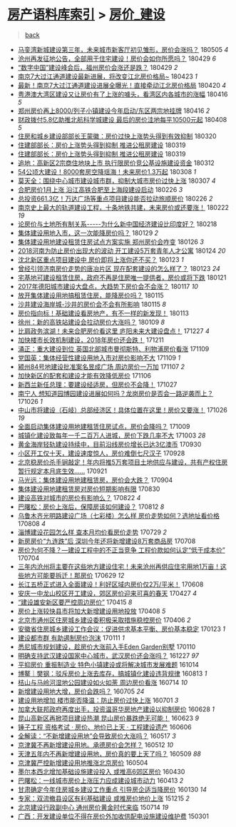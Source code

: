 [房产语料库索引](../../README.md)  > [房价_建设](房价_建设.md)
====
> [back](../README.md)

- [马銮湾新城建设第三年，未来城市新客厅初见雏形，房价会涨吗？](http://jkwz.applinzi.com/ittc/7099634304193922054.html#%E9%A9%AC%E9%8A%AE%E6%B9%BE%E6%96%B0%E5%9F%8E%E5%BB%BA%E8%AE%BE%E7%AC%AC%E4%B8%89%E5%B9%B4%EF%BC%8C%E6%9C%AA%E6%9D%A5%E5%9F%8E%E5%B8%82%E6%96%B0%E5%AE%A2%E5%8E%85%E5%88%9D%E8%A7%81%E9%9B%8F%E5%BD%A2%EF%BC%8C%E6%88%BF%E4%BB%B7%E4%BC%9A%E6%B6%A8%E5%90%97%EF%BC%9F) 180505 *4* 
- [沧州再发征地公告，全部用于住宅建设！房价会如你所愿吗？](http://jkwz.applinzi.com/ittc/7097462530790392838.html#%E6%B2%A7%E5%B7%9E%E5%86%8D%E5%8F%91%E5%BE%81%E5%9C%B0%E5%85%AC%E5%91%8A%EF%BC%8C%E5%85%A8%E9%83%A8%E7%94%A8%E4%BA%8E%E4%BD%8F%E5%AE%85%E5%BB%BA%E8%AE%BE%EF%BC%81%E6%88%BF%E4%BB%B7%E4%BC%9A%E5%A6%82%E4%BD%A0%E6%89%80%E6%84%BF%E5%90%97%EF%BC%9F) 180429 *6* 
- [“数字中国”建设峰会后，福州房价会涨还是跌？](http://jkwz.applinzi.com/ittc/7097047797943763974.html#%E2%80%9C%E6%95%B0%E5%AD%97%E4%B8%AD%E5%9B%BD%E2%80%9D%E5%BB%BA%E8%AE%BE%E5%B3%B0%E4%BC%9A%E5%90%8E%EF%BC%8C%E7%A6%8F%E5%B7%9E%E6%88%BF%E4%BB%B7%E4%BC%9A%E6%B6%A8%E8%BF%98%E6%98%AF%E8%B7%8C%EF%BC%9F) 180429 *2* 
- [南京7大过江通道建设最新进展，将改变江北房价格局~](http://jkwz.applinzi.com/ittc/7095220564644070411.html#%E5%8D%97%E4%BA%AC7%E5%A4%A7%E8%BF%87%E6%B1%9F%E9%80%9A%E9%81%93%E5%BB%BA%E8%AE%BE%E6%9C%80%E6%96%B0%E8%BF%9B%E5%B1%95%EF%BC%8C%E5%B0%86%E6%94%B9%E5%8F%98%E6%B1%9F%E5%8C%97%E6%88%BF%E4%BB%B7%E6%A0%BC%E5%B1%80%7E) 180423 *1* 
- [最新！南京7大过江通道建设进展全曝光！直接牵动江北房价格局](http://jkwz.applinzi.com/ittc/7093976819323896848.html#%E6%9C%80%E6%96%B0%EF%BC%81%E5%8D%97%E4%BA%AC7%E5%A4%A7%E8%BF%87%E6%B1%9F%E9%80%9A%E9%81%93%E5%BB%BA%E8%AE%BE%E8%BF%9B%E5%B1%95%E5%85%A8%E6%9B%9D%E5%85%89%EF%BC%81%E7%9B%B4%E6%8E%A5%E7%89%B5%E5%8A%A8%E6%B1%9F%E5%8C%97%E6%88%BF%E4%BB%B7%E6%A0%BC%E5%B1%80) 180420 *4* 
- [粤港澳大湾区建设又让房价有了上涨的噱头，看湾区内各城市的涨幅](http://jkwz.applinzi.com/ittc/7092581627970716689.html#%E7%B2%A4%E6%B8%AF%E6%BE%B3%E5%A4%A7%E6%B9%BE%E5%8C%BA%E5%BB%BA%E8%AE%BE%E5%8F%88%E8%AE%A9%E6%88%BF%E4%BB%B7%E6%9C%89%E4%BA%86%E4%B8%8A%E6%B6%A8%E7%9A%84%E5%99%B1%E5%A4%B4%EF%BC%8C%E7%9C%8B%E6%B9%BE%E5%8C%BA%E5%86%85%E5%90%84%E5%9F%8E%E5%B8%82%E7%9A%84%E6%B6%A8%E5%B9%85) 180416 *5* 
- [郑州房价再上8000/列子小镇建设今年启动/东区两宗地挂牌](http://jkwz.applinzi.com/ittc/7092500915724747786.html#%E9%83%91%E5%B7%9E%E6%88%BF%E4%BB%B7%E5%86%8D%E4%B8%8A8000%2F%E5%88%97%E5%AD%90%E5%B0%8F%E9%95%87%E5%BB%BA%E8%AE%BE%E4%BB%8A%E5%B9%B4%E5%90%AF%E5%8A%A8%2F%E4%B8%9C%E5%8C%BA%E4%B8%A4%E5%AE%97%E5%9C%B0%E6%8C%82%E7%89%8C) 180416 *2* 
- [财政拨付5.8亿助推北航科学城建设 最后的房价洼地每平10500元起](http://jkwz.applinzi.com/ittc/7089586969053234193.html#%E8%B4%A2%E6%94%BF%E6%8B%A8%E4%BB%985.8%E4%BA%BF%E5%8A%A9%E6%8E%A8%E5%8C%97%E8%88%AA%E7%A7%91%E5%AD%A6%E5%9F%8E%E5%BB%BA%E8%AE%BE+%E6%9C%80%E5%90%8E%E7%9A%84%E6%88%BF%E4%BB%B7%E6%B4%BC%E5%9C%B0%E6%AF%8F%E5%B9%B310500%E5%85%83%E8%B5%B7) 180408 *5* 
- [住房和城乡建设部部长王蒙徽：房价过快上涨势头得到有效抑制](http://jkwz.applinzi.com/ittc/7082479361410466833.html#%E4%BD%8F%E6%88%BF%E5%92%8C%E5%9F%8E%E4%B9%A1%E5%BB%BA%E8%AE%BE%E9%83%A8%E9%83%A8%E9%95%BF%E7%8E%8B%E8%92%99%E5%BE%BD%EF%BC%9A%E6%88%BF%E4%BB%B7%E8%BF%87%E5%BF%AB%E4%B8%8A%E6%B6%A8%E5%8A%BF%E5%A4%B4%E5%BE%97%E5%88%B0%E6%9C%89%E6%95%88%E6%8A%91%E5%88%B6) 180320  
- [住建部部长：房价上涨势头得到抑制 推进公租房建设](http://jkwz.applinzi.com/ittc/7082159514407404555.html#%E4%BD%8F%E5%BB%BA%E9%83%A8%E9%83%A8%E9%95%BF%EF%BC%9A%E6%88%BF%E4%BB%B7%E4%B8%8A%E6%B6%A8%E5%8A%BF%E5%A4%B4%E5%BE%97%E5%88%B0%E6%8A%91%E5%88%B6+%E6%8E%A8%E8%BF%9B%E5%85%AC%E7%A7%9F%E6%88%BF%E5%BB%BA%E8%AE%BE) 180319  
- [住建部部长：房价上涨势头得到抑制 推进公租房建设](http://jkwz.applinzi.com/ittc/7082155933054796816.html#%E4%BD%8F%E5%BB%BA%E9%83%A8%E9%83%A8%E9%95%BF%EF%BC%9A%E6%88%BF%E4%BB%B7%E4%B8%8A%E6%B6%A8%E5%8A%BF%E5%A4%B4%E5%BE%97%E5%88%B0%E6%8A%91%E5%88%B6+%E6%8E%A8%E8%BF%9B%E5%85%AC%E7%A7%9F%E6%88%BF%E5%BB%BA%E8%AE%BE) 180319  
- [追地：高新区2宗商住地块上市 执行限房价竞公基设施建设资金](http://jkwz.applinzi.com/ittc/7079640179638010890.html#%E8%BF%BD%E5%9C%B0%EF%BC%9A%E9%AB%98%E6%96%B0%E5%8C%BA2%E5%AE%97%E5%95%86%E4%BD%8F%E5%9C%B0%E5%9D%97%E4%B8%8A%E5%B8%82+%E6%89%A7%E8%A1%8C%E9%99%90%E6%88%BF%E4%BB%B7%E7%AB%9E%E5%85%AC%E5%9F%BA%E8%AE%BE%E6%96%BD%E5%BB%BA%E8%AE%BE%E8%B5%84%E9%87%91) 180312  
- [54公顷大建设！8000套房空降瑶海！未来房价1.3万起](http://jkwz.applinzi.com/ittc/7078022365869245456.html#54%E5%85%AC%E9%A1%B7%E5%A4%A7%E5%BB%BA%E8%AE%BE%EF%BC%818000%E5%A5%97%E6%88%BF%E7%A9%BA%E9%99%8D%E7%91%B6%E6%B5%B7%EF%BC%81%E6%9C%AA%E6%9D%A5%E6%88%BF%E4%BB%B71.3%E4%B8%87%E8%B5%B7) 180308 *1* 
- [莫天全：围绕中心城市建设城市群，抑制大城市房价过快上涨](http://jkwz.applinzi.com/ittc/7077756824227152913.html#%E8%8E%AB%E5%A4%A9%E5%85%A8%EF%BC%9A%E5%9B%B4%E7%BB%95%E4%B8%AD%E5%BF%83%E5%9F%8E%E5%B8%82%E5%BB%BA%E8%AE%BE%E5%9F%8E%E5%B8%82%E7%BE%A4%EF%BC%8C%E6%8A%91%E5%88%B6%E5%A4%A7%E5%9F%8E%E5%B8%82%E6%88%BF%E4%BB%B7%E8%BF%87%E5%BF%AB%E4%B8%8A%E6%B6%A8) 180307 *4* 
- [合肥房价1月上涨 沿江高铁合肥至上海段建设启动](http://jkwz.applinzi.com/ittc/7074329252071998474.html#%E5%90%88%E8%82%A5%E6%88%BF%E4%BB%B71%E6%9C%88%E4%B8%8A%E6%B6%A8+%E6%B2%BF%E6%B1%9F%E9%AB%98%E9%93%81%E5%90%88%E8%82%A5%E8%87%B3%E4%B8%8A%E6%B5%B7%E6%AE%B5%E5%BB%BA%E8%AE%BE%E5%90%AF%E5%8A%A8) 180226 *3* 
- [总投资661.3亿！万达广场等重点项目建设能否拉动旅顺房价](http://jkwz.applinzi.com/ittc/7074326525635986448.html#%E6%80%BB%E6%8A%95%E8%B5%84661.3%E4%BA%BF%EF%BC%81%E4%B8%87%E8%BE%BE%E5%B9%BF%E5%9C%BA%E7%AD%89%E9%87%8D%E7%82%B9%E9%A1%B9%E7%9B%AE%E5%BB%BA%E8%AE%BE%E8%83%BD%E5%90%A6%E6%8B%89%E5%8A%A8%E6%97%85%E9%A1%BA%E6%88%BF%E4%BB%B7) 180226 *2* 
- [南京史上最大的轨道建设工程，十条地铁共建，未来房价或还要涨！](http://jkwz.applinzi.com/ittc/7068104428937020422.html#%E5%8D%97%E4%BA%AC%E5%8F%B2%E4%B8%8A%E6%9C%80%E5%A4%A7%E7%9A%84%E8%BD%A8%E9%81%93%E5%BB%BA%E8%AE%BE%E5%B7%A5%E7%A8%8B%EF%BC%8C%E5%8D%81%E6%9D%A1%E5%9C%B0%E9%93%81%E5%85%B1%E5%BB%BA%EF%BC%8C%E6%9C%AA%E6%9D%A5%E6%88%BF%E4%BB%B7%E6%88%96%E8%BF%98%E8%A6%81%E6%B6%A8%EF%BC%81) 180222 *19* 
- [论房价与土地所有制关系-----为什么新中国经济建设比印度好？](http://jkwz.applinzi.com/ittc/7071352901408916497.html#%E8%AE%BA%E6%88%BF%E4%BB%B7%E4%B8%8E%E5%9C%9F%E5%9C%B0%E6%89%80%E6%9C%89%E5%88%B6%E5%85%B3%E7%B3%BB-----%E4%B8%BA%E4%BB%80%E4%B9%88%E6%96%B0%E4%B8%AD%E5%9B%BD%E7%BB%8F%E6%B5%8E%E5%BB%BA%E8%AE%BE%E6%AF%94%E5%8D%B0%E5%BA%A6%E5%A5%BD%EF%BC%9F) 180218  
- [集体建设用地入市，这一次能降房价吗？](http://jkwz.applinzi.com/ittc/7063976047400190986.html#%E9%9B%86%E4%BD%93%E5%BB%BA%E8%AE%BE%E7%94%A8%E5%9C%B0%E5%85%A5%E5%B8%82%EF%BC%8C%E8%BF%99%E4%B8%80%E6%AC%A1%E8%83%BD%E9%99%8D%E6%88%BF%E4%BB%B7%E5%90%97%EF%BC%9F) 180129 *2* 
- [集体建设用地建设租赁住房试点方案实施 郑州房价会咋变](http://jkwz.applinzi.com/ittc/7062843162697925638.html#%E9%9B%86%E4%BD%93%E5%BB%BA%E8%AE%BE%E7%94%A8%E5%9C%B0%E5%BB%BA%E8%AE%BE%E7%A7%9F%E8%B5%81%E4%BD%8F%E6%88%BF%E8%AF%95%E7%82%B9%E6%96%B9%E6%A1%88%E5%AE%9E%E6%96%BD+%E9%83%91%E5%B7%9E%E6%88%BF%E4%BB%B7%E4%BC%9A%E5%92%8B%E5%8F%98) 180126 *3* 
- [2018河南为防止房价出现大的波动 开工建设5万套青年人才公寓](http://jkwz.applinzi.com/ittc/7062106603820418059.html#2018%E6%B2%B3%E5%8D%97%E4%B8%BA%E9%98%B2%E6%AD%A2%E6%88%BF%E4%BB%B7%E5%87%BA%E7%8E%B0%E5%A4%A7%E7%9A%84%E6%B3%A2%E5%8A%A8+%E5%BC%80%E5%B7%A5%E5%BB%BA%E8%AE%BE5%E4%B8%87%E5%A5%97%E9%9D%92%E5%B9%B4%E4%BA%BA%E6%89%8D%E5%85%AC%E5%AF%93) 180124 *20* 
- [沈北新区重点项目建设中 房价即将上涨你还不买？](http://jkwz.applinzi.com/ittc/7061792158502093830.html#%E6%B2%88%E5%8C%97%E6%96%B0%E5%8C%BA%E9%87%8D%E7%82%B9%E9%A1%B9%E7%9B%AE%E5%BB%BA%E8%AE%BE%E4%B8%AD+%E6%88%BF%E4%BB%B7%E5%8D%B3%E5%B0%86%E4%B8%8A%E6%B6%A8%E4%BD%A0%E8%BF%98%E4%B8%8D%E4%B9%B0%EF%BC%9F) 180123 *1* 
- [曾经引领济南房价走势的唐冶片区 现在配套建设的怎么样了？](http://jkwz.applinzi.com/ittc/7061710630837289994.html#%E6%9B%BE%E7%BB%8F%E5%BC%95%E9%A2%86%E6%B5%8E%E5%8D%97%E6%88%BF%E4%BB%B7%E8%B5%B0%E5%8A%BF%E7%9A%84%E5%94%90%E5%86%B6%E7%89%87%E5%8C%BA+%E7%8E%B0%E5%9C%A8%E9%85%8D%E5%A5%97%E5%BB%BA%E8%AE%BE%E7%9A%84%E6%80%8E%E4%B9%88%E6%A0%B7%E4%BA%86%EF%BC%9F) 180123 *24* 
- [宅基地可建设租赁住房，政府不再是住房唯一提供者，房价或将下跌](http://jkwz.applinzi.com/ittc/7061064403191858182.html#%E5%AE%85%E5%9F%BA%E5%9C%B0%E5%8F%AF%E5%BB%BA%E8%AE%BE%E7%A7%9F%E8%B5%81%E4%BD%8F%E6%88%BF%EF%BC%8C%E6%94%BF%E5%BA%9C%E4%B8%8D%E5%86%8D%E6%98%AF%E4%BD%8F%E6%88%BF%E5%94%AF%E4%B8%80%E6%8F%90%E4%BE%9B%E8%80%85%EF%BC%8C%E6%88%BF%E4%BB%B7%E6%88%96%E5%B0%86%E4%B8%8B%E8%B7%8C) 180121  
- [2017年德阳城市建设大盘点，大趋势下房价会不会涨？](http://jkwz.applinzi.com/ittc/7059507504952640518.html#2017%E5%B9%B4%E5%BE%B7%E9%98%B3%E5%9F%8E%E5%B8%82%E5%BB%BA%E8%AE%BE%E5%A4%A7%E7%9B%98%E7%82%B9%EF%BC%8C%E5%A4%A7%E8%B6%8B%E5%8A%BF%E4%B8%8B%E6%88%BF%E4%BB%B7%E4%BC%9A%E4%B8%8D%E4%BC%9A%E6%B6%A8%EF%BC%9F) 180117 *10* 
- [放开集体建设用地搞租赁住房，能降房价吗？](http://jkwz.applinzi.com/ittc/7058944093856465937.html#%E6%94%BE%E5%BC%80%E9%9B%86%E4%BD%93%E5%BB%BA%E8%AE%BE%E7%94%A8%E5%9C%B0%E6%90%9E%E7%A7%9F%E8%B5%81%E4%BD%8F%E6%88%BF%EF%BC%8C%E8%83%BD%E9%99%8D%E6%88%BF%E4%BB%B7%E5%90%97%EF%BC%9F) 180115  
- [沙井建设海岸城-沙井的房价会不会有所影响](http://jkwz.applinzi.com/ittc/7058768681922724871.html#%E6%B2%99%E4%BA%95%E5%BB%BA%E8%AE%BE%E6%B5%B7%E5%B2%B8%E5%9F%8E-%E6%B2%99%E4%BA%95%E7%9A%84%E6%88%BF%E4%BB%B7%E4%BC%9A%E4%B8%8D%E4%BC%9A%E6%9C%89%E6%89%80%E5%BD%B1%E5%93%8D) 180115 *8* 
- [房价指向标！基础建设看房地产，有不一样的新发现！](http://jkwz.applinzi.com/ittc/7058171609204917259.html#%E6%88%BF%E4%BB%B7%E6%8C%87%E5%90%91%E6%A0%87%EF%BC%81%E5%9F%BA%E7%A1%80%E5%BB%BA%E8%AE%BE%E7%9C%8B%E6%88%BF%E5%9C%B0%E4%BA%A7%EF%BC%8C%E6%9C%89%E4%B8%8D%E4%B8%80%E6%A0%B7%E7%9A%84%E6%96%B0%E5%8F%91%E7%8E%B0%EF%BC%81) 180113  
- [徐州：新的高铁站建设会拉动房价大涨吗？](http://jkwz.applinzi.com/ittc/7056556457191801866.html#%E5%BE%90%E5%B7%9E%EF%BC%9A%E6%96%B0%E7%9A%84%E9%AB%98%E9%93%81%E7%AB%99%E5%BB%BA%E8%AE%BE%E4%BC%9A%E6%8B%89%E5%8A%A8%E6%88%BF%E4%BB%B7%E5%A4%A7%E6%B6%A8%E5%90%97%EF%BC%9F) 180109 *8* 
- [比肩政务滨湖！未来合肥房价看这里 庐阳未来大建设盘点！](http://jkwz.applinzi.com/ittc/7051539172643308561.html#%E6%AF%94%E8%82%A9%E6%94%BF%E5%8A%A1%E6%BB%A8%E6%B9%96%EF%BC%81%E6%9C%AA%E6%9D%A5%E5%90%88%E8%82%A5%E6%88%BF%E4%BB%B7%E7%9C%8B%E8%BF%99%E9%87%8C+%E5%BA%90%E9%98%B3%E6%9C%AA%E6%9D%A5%E5%A4%A7%E5%BB%BA%E8%AE%BE%E7%9B%98%E7%82%B9%EF%BC%81) 171227 *4* 
- [加快楼市长效机制建设，2018年房价还会跌！](http://jkwz.applinzi.com/ittc/7045850286046839824.html#%E5%8A%A0%E5%BF%AB%E6%A5%BC%E5%B8%82%E9%95%BF%E6%95%88%E6%9C%BA%E5%88%B6%E5%BB%BA%E8%AE%BE%EF%BC%8C2018%E5%B9%B4%E6%88%BF%E4%BB%B7%E8%BF%98%E4%BC%9A%E8%B7%8C%EF%BC%81) 171211  
- [涌正：重大建设到位 英国北部城市曼彻斯特、利物浦房价看涨](http://jkwz.applinzi.com/ittc/7034018725781570577.html#%E6%B6%8C%E6%AD%A3%EF%BC%9A%E9%87%8D%E5%A4%A7%E5%BB%BA%E8%AE%BE%E5%88%B0%E4%BD%8D+%E8%8B%B1%E5%9B%BD%E5%8C%97%E9%83%A8%E5%9F%8E%E5%B8%82%E6%9B%BC%E5%BD%BB%E6%96%AF%E7%89%B9%E3%80%81%E5%88%A9%E7%89%A9%E6%B5%A6%E6%88%BF%E4%BB%B7%E7%9C%8B%E6%B6%A8) 171109  
- [党国英：集体经营性建设用地入市对房价影响不大](http://jkwz.applinzi.com/ittc/7033871504830366737.html#%E5%85%9A%E5%9B%BD%E8%8B%B1%EF%BC%9A%E9%9B%86%E4%BD%93%E7%BB%8F%E8%90%A5%E6%80%A7%E5%BB%BA%E8%AE%BE%E7%94%A8%E5%9C%B0%E5%85%A5%E5%B8%82%E5%AF%B9%E6%88%BF%E4%BB%B7%E5%BD%B1%E5%93%8D%E4%B8%8D%E5%A4%A7) 171109 *1* 
- [颍州84号地建设批准案名昱成广场 周边房价一万加](http://jkwz.applinzi.com/ittc/7033124498927256593.html#%E9%A2%8D%E5%B7%9E84%E5%8F%B7%E5%9C%B0%E5%BB%BA%E8%AE%BE%E6%89%B9%E5%87%86%E6%A1%88%E5%90%8D%E6%98%B1%E6%88%90%E5%B9%BF%E5%9C%BA+%E5%91%A8%E8%BE%B9%E6%88%BF%E4%BB%B7%E4%B8%80%E4%B8%87%E5%8A%A0) 171107 *2* 
- [加快新区的配套和建设才能有效降低房价](http://jkwz.applinzi.com/ittc/7032858708781040657.html#%E5%8A%A0%E5%BF%AB%E6%96%B0%E5%8C%BA%E7%9A%84%E9%85%8D%E5%A5%97%E5%92%8C%E5%BB%BA%E8%AE%BE%E6%89%8D%E8%83%BD%E6%9C%89%E6%95%88%E9%99%8D%E4%BD%8E%E6%88%BF%E4%BB%B7) 171106  
- [新西兰新任总理：要建设经适房，但房价不会降！](http://jkwz.applinzi.com/ittc/7029075745299760144.html#%E6%96%B0%E8%A5%BF%E5%85%B0%E6%96%B0%E4%BB%BB%E6%80%BB%E7%90%86%EF%BC%9A%E8%A6%81%E5%BB%BA%E8%AE%BE%E7%BB%8F%E9%80%82%E6%88%BF%EF%BC%8C%E4%BD%86%E6%88%BF%E4%BB%B7%E4%B8%8D%E4%BC%9A%E9%99%8D%EF%BC%81) 171027  
- [南宁人 想知道园博园建设进展如何吗？龙岗房价是否会一路逆袭而上？](http://jkwz.applinzi.com/ittc/7028872941868155921.html#%E5%8D%97%E5%AE%81%E4%BA%BA+%E6%83%B3%E7%9F%A5%E9%81%93%E5%9B%AD%E5%8D%9A%E5%9B%AD%E5%BB%BA%E8%AE%BE%E8%BF%9B%E5%B1%95%E5%A6%82%E4%BD%95%E5%90%97%EF%BC%9F%E9%BE%99%E5%B2%97%E6%88%BF%E4%BB%B7%E6%98%AF%E5%90%A6%E4%BC%9A%E4%B8%80%E8%B7%AF%E9%80%86%E8%A2%AD%E8%80%8C%E4%B8%8A%EF%BC%9F) 171026 *1* 
- [中山市将建设（石岐）总部经济区！具体位置在这里！房价又要涨！](http://jkwz.applinzi.com/ittc/7028711834109084689.html#%E4%B8%AD%E5%B1%B1%E5%B8%82%E5%B0%86%E5%BB%BA%E8%AE%BE%EF%BC%88%E7%9F%B3%E5%B2%90%EF%BC%89%E6%80%BB%E9%83%A8%E7%BB%8F%E6%B5%8E%E5%8C%BA%EF%BC%81%E5%85%B7%E4%BD%93%E4%BD%8D%E7%BD%AE%E5%9C%A8%E8%BF%99%E9%87%8C%EF%BC%81%E6%88%BF%E4%BB%B7%E5%8F%88%E8%A6%81%E6%B6%A8%EF%BC%81) 171026 *19* 
- [全面启动集体建设用地建租赁住房试点，房价会降吗？](http://jkwz.applinzi.com/ittc/7022516632067507216.html#%E5%85%A8%E9%9D%A2%E5%90%AF%E5%8A%A8%E9%9B%86%E4%BD%93%E5%BB%BA%E8%AE%BE%E7%94%A8%E5%9C%B0%E5%BB%BA%E7%A7%9F%E8%B5%81%E4%BD%8F%E6%88%BF%E8%AF%95%E7%82%B9%EF%BC%8C%E6%88%BF%E4%BB%B7%E4%BC%9A%E9%99%8D%E5%90%97%EF%BC%9F) 171009  
- [城镇化建设致每年一千二百万人进城，房价下跌几率不大](http://jkwz.applinzi.com/ittc/7020304736136463376.html#%E5%9F%8E%E9%95%87%E5%8C%96%E5%BB%BA%E8%AE%BE%E8%87%B4%E6%AF%8F%E5%B9%B4%E4%B8%80%E5%8D%83%E4%BA%8C%E7%99%BE%E4%B8%87%E4%BA%BA%E8%BF%9B%E5%9F%8E%EF%BC%8C%E6%88%BF%E4%BB%B7%E4%B8%8B%E8%B7%8C%E5%87%A0%E7%8E%87%E4%B8%8D%E5%A4%A7) 171003 *28* 
- [黄金海岸轻轨建设持续中，目前沿线房价增长已达3亿澳币](http://jkwz.applinzi.com/ittc/7019064540745171985.html#%E9%BB%84%E9%87%91%E6%B5%B7%E5%B2%B8%E8%BD%BB%E8%BD%A8%E5%BB%BA%E8%AE%BE%E6%8C%81%E7%BB%AD%E4%B8%AD%EF%BC%8C%E7%9B%AE%E5%89%8D%E6%B2%BF%E7%BA%BF%E6%88%BF%E4%BB%B7%E5%A2%9E%E9%95%BF%E5%B7%B2%E8%BE%BE3%E4%BA%BF%E6%BE%B3%E5%B8%81) 170930  
- [小区开工仅十天，建设速度惊人，房价难倒七尺汉子](http://jkwz.applinzi.com/ittc/7016174572905432080.html#%E5%B0%8F%E5%8C%BA%E5%BC%80%E5%B7%A5%E4%BB%85%E5%8D%81%E5%A4%A9%EF%BC%8C%E5%BB%BA%E8%AE%BE%E9%80%9F%E5%BA%A6%E6%83%8A%E4%BA%BA%EF%BC%8C%E6%88%BF%E4%BB%B7%E9%9A%BE%E5%80%92%E4%B8%83%E5%B0%BA%E6%B1%89%E5%AD%90) 170928  
- [北京稳房价杀手锏敲定！年内将推5万套项目土地供应与建设，共有产权住房暂行规定本月底生效……](http://jkwz.applinzi.com/ittc/7015692478689330192.html#%E5%8C%97%E4%BA%AC%E7%A8%B3%E6%88%BF%E4%BB%B7%E6%9D%80%E6%89%8B%E9%94%8F%E6%95%B2%E5%AE%9A%EF%BC%81%E5%B9%B4%E5%86%85%E5%B0%86%E6%8E%A85%E4%B8%87%E5%A5%97%E9%A1%B9%E7%9B%AE%E5%9C%9F%E5%9C%B0%E4%BE%9B%E5%BA%94%E4%B8%8E%E5%BB%BA%E8%AE%BE%EF%BC%8C%E5%85%B1%E6%9C%89%E4%BA%A7%E6%9D%83%E4%BD%8F%E6%88%BF%E6%9A%82%E8%A1%8C%E8%A7%84%E5%AE%9A%E6%9C%AC%E6%9C%88%E5%BA%95%E7%94%9F%E6%95%88%E2%80%A6%E2%80%A6) 170921  
- [马光远：集体建设用地建租赁房，房价会大跌？](http://jkwz.applinzi.com/ittc/7009339981498418193.html#%E9%A9%AC%E5%85%89%E8%BF%9C%EF%BC%9A%E9%9B%86%E4%BD%93%E5%BB%BA%E8%AE%BE%E7%94%A8%E5%9C%B0%E5%BB%BA%E7%A7%9F%E8%B5%81%E6%88%BF%EF%BC%8C%E6%88%BF%E4%BB%B7%E4%BC%9A%E5%A4%A7%E8%B7%8C%EF%BC%9F) 170904  
- [集体建设用地建租赁房对房价短期影响有限](http://jkwz.applinzi.com/ittc/7007543559006454801.html#%E9%9B%86%E4%BD%93%E5%BB%BA%E8%AE%BE%E7%94%A8%E5%9C%B0%E5%BB%BA%E7%A7%9F%E8%B5%81%E6%88%BF%E5%AF%B9%E6%88%BF%E4%BB%B7%E7%9F%AD%E6%9C%9F%E5%BD%B1%E5%93%8D%E6%9C%89%E9%99%90) 170830  
- [建设高铁对城市的房价有影响么？](http://jkwz.applinzi.com/ittc/7004727217790387216.html#%E5%BB%BA%E8%AE%BE%E9%AB%98%E9%93%81%E5%AF%B9%E5%9F%8E%E5%B8%82%E7%9A%84%E6%88%BF%E4%BB%B7%E6%9C%89%E5%BD%B1%E5%93%8D%E4%B9%88%EF%BC%9F) 170822 *4* 
- [巴曙松：房价上涨后，保障房该如何建设？](http://jkwz.applinzi.com/ittc/7000640183572366353.html#%E5%B7%B4%E6%9B%99%E6%9D%BE%EF%BC%9A%E6%88%BF%E4%BB%B7%E4%B8%8A%E6%B6%A8%E5%90%8E%EF%BC%8C%E4%BF%9D%E9%9A%9C%E6%88%BF%E8%AF%A5%E5%A6%82%E4%BD%95%E5%BB%BA%E8%AE%BE%EF%BC%9F) 170812 *8* 
- [乌鲁木齐光明路建设广场（七彩楼）怎么样 房价走势如何？选地址看价格](http://jkwz.applinzi.com/ittc/6999403506883363857.html#%E4%B9%8C%E9%B2%81%E6%9C%A8%E9%BD%90%E5%85%89%E6%98%8E%E8%B7%AF%E5%BB%BA%E8%AE%BE%E5%B9%BF%E5%9C%BA%EF%BC%88%E4%B8%83%E5%BD%A9%E6%A5%BC%EF%BC%89%E6%80%8E%E4%B9%88%E6%A0%B7+%E6%88%BF%E4%BB%B7%E8%B5%B0%E5%8A%BF%E5%A6%82%E4%BD%95%EF%BC%9F%E9%80%89%E5%9C%B0%E5%9D%80%E7%9C%8B%E4%BB%B7%E6%A0%BC) 170808 *4* 
- [淄博建设花园怎么样 查本月均价看房价走势](http://jkwz.applinzi.com/ittc/6995721509128373264.html#%E6%B7%84%E5%8D%9A%E5%BB%BA%E8%AE%BE%E8%8A%B1%E5%9B%AD%E6%80%8E%E4%B9%88%E6%A0%B7+%E6%9F%A5%E6%9C%AC%E6%9C%88%E5%9D%87%E4%BB%B7%E7%9C%8B%E6%88%BF%E4%BB%B7%E8%B5%B0%E5%8A%BF) 170729 *2* 
- [新房房价“九连跌”后 深圳今年还将新增建设8万套商品房](http://jkwz.applinzi.com/ittc/6987968117022917648.html#%E6%96%B0%E6%88%BF%E6%88%BF%E4%BB%B7%E2%80%9C%E4%B9%9D%E8%BF%9E%E8%B7%8C%E2%80%9D%E5%90%8E+%E6%B7%B1%E5%9C%B3%E4%BB%8A%E5%B9%B4%E8%BF%98%E5%B0%86%E6%96%B0%E5%A2%9E%E5%BB%BA%E8%AE%BE8%E4%B8%87%E5%A5%97%E5%95%86%E5%93%81%E6%88%BF) 170708  
- [房价为何不降？—建设工程中的不正当竞争 工程价款如何认定“低于成本价”](http://jkwz.applinzi.com/ittc/6986369382929138693.html#%E6%88%BF%E4%BB%B7%E4%B8%BA%E4%BD%95%E4%B8%8D%E9%99%8D%EF%BC%9F%E2%80%94%E5%BB%BA%E8%AE%BE%E5%B7%A5%E7%A8%8B%E4%B8%AD%E7%9A%84%E4%B8%8D%E6%AD%A3%E5%BD%93%E7%AB%9E%E4%BA%89+%E5%B7%A5%E7%A8%8B%E4%BB%B7%E6%AC%BE%E5%A6%82%E4%BD%95%E8%AE%A4%E5%AE%9A%E2%80%9C%E4%BD%8E%E4%BA%8E%E6%88%90%E6%9C%AC%E4%BB%B7%E2%80%9D) 170704  
- [三年内沧州将主要在这些地方建设住宅！未来沧州再供应住宅用地1万亩！这些地方可能要拆迁！那房价](http://jkwz.applinzi.com/ittc/6984519130768999428.html#%E4%B8%89%E5%B9%B4%E5%86%85%E6%B2%A7%E5%B7%9E%E5%B0%86%E4%B8%BB%E8%A6%81%E5%9C%A8%E8%BF%99%E4%BA%9B%E5%9C%B0%E6%96%B9%E5%BB%BA%E8%AE%BE%E4%BD%8F%E5%AE%85%EF%BC%81%E6%9C%AA%E6%9D%A5%E6%B2%A7%E5%B7%9E%E5%86%8D%E4%BE%9B%E5%BA%94%E4%BD%8F%E5%AE%85%E7%94%A8%E5%9C%B01%E4%B8%87%E4%BA%A9%EF%BC%81%E8%BF%99%E4%BA%9B%E5%9C%B0%E6%96%B9%E5%8F%AF%E8%83%BD%E8%A6%81%E6%8B%86%E8%BF%81%EF%BC%81%E9%82%A3%E6%88%BF%E4%BB%B7) 170629 *12* 
- [长江五桥正式进入全面建设！利好区域内房价仅2万/平米！](http://jkwz.applinzi.com/ittc/6976809858262107140.html#%E9%95%BF%E6%B1%9F%E4%BA%94%E6%A1%A5%E6%AD%A3%E5%BC%8F%E8%BF%9B%E5%85%A5%E5%85%A8%E9%9D%A2%E5%BB%BA%E8%AE%BE%EF%BC%81%E5%88%A9%E5%A5%BD%E5%8C%BA%E5%9F%9F%E5%86%85%E6%88%BF%E4%BB%B7%E4%BB%852%E4%B8%87%2F%E5%B9%B3%E7%B1%B3%EF%BC%81) 170608  
- [安庆一中龙山校区开工建设，郊区房价迎来可喜的春天](http://jkwz.applinzi.com/ittc/6961210829251806212.html#%E5%AE%89%E5%BA%86%E4%B8%80%E4%B8%AD%E9%BE%99%E5%B1%B1%E6%A0%A1%E5%8C%BA%E5%BC%80%E5%B7%A5%E5%BB%BA%E8%AE%BE%EF%BC%8C%E9%83%8A%E5%8C%BA%E6%88%BF%E4%BB%B7%E8%BF%8E%E6%9D%A5%E5%8F%AF%E5%96%9C%E7%9A%84%E6%98%A5%E5%A4%A9) 170427 *4* 
- [“建设雄安新区要严控周边房价”](http://jkwz.applinzi.com/ittc/6956580337617470468.html#%E2%80%9C%E5%BB%BA%E8%AE%BE%E9%9B%84%E5%AE%89%E6%96%B0%E5%8C%BA%E8%A6%81%E4%B8%A5%E6%8E%A7%E5%91%A8%E8%BE%B9%E6%88%BF%E4%BB%B7%E2%80%9D) 170415 *8* 
- [房价上涨较快县市将加大新增建设用地投放](http://jkwz.applinzi.com/ittc/6954166582585590789.html#%E6%88%BF%E4%BB%B7%E4%B8%8A%E6%B6%A8%E8%BE%83%E5%BF%AB%E5%8E%BF%E5%B8%82%E5%B0%86%E5%8A%A0%E5%A4%A7%E6%96%B0%E5%A2%9E%E5%BB%BA%E8%AE%BE%E7%94%A8%E5%9C%B0%E6%8A%95%E6%94%BE) 170408 *5* 
- [北京市通州区住房城乡建设委积极采取措施稳控房价](http://jkwz.applinzi.com/ittc/6953352491545658372.html#%E5%8C%97%E4%BA%AC%E5%B8%82%E9%80%9A%E5%B7%9E%E5%8C%BA%E4%BD%8F%E6%88%BF%E5%9F%8E%E4%B9%A1%E5%BB%BA%E8%AE%BE%E5%A7%94%E7%A7%AF%E6%9E%81%E9%87%87%E5%8F%96%E6%8E%AA%E6%96%BD%E7%A8%B3%E6%8E%A7%E6%88%BF%E4%BB%B7) 170406 *2* 
- [安徽省住房城乡建设工作会议：促进供求基本平衡、房价基本稳定](http://jkwz.applinzi.com/ittc/6926274276390077445.html#%E5%AE%89%E5%BE%BD%E7%9C%81%E4%BD%8F%E6%88%BF%E5%9F%8E%E4%B9%A1%E5%BB%BA%E8%AE%BE%E5%B7%A5%E4%BD%9C%E4%BC%9A%E8%AE%AE%EF%BC%9A%E4%BF%83%E8%BF%9B%E4%BE%9B%E6%B1%82%E5%9F%BA%E6%9C%AC%E5%B9%B3%E8%A1%A1%E3%80%81%E6%88%BF%E4%BB%B7%E5%9F%BA%E6%9C%AC%E7%A8%B3%E5%AE%9A) 170123 *1* 
- [建设都市群 有助遏制房价泡沫](http://jkwz.applinzi.com/ittc/6921777994640409604.html#%E5%BB%BA%E8%AE%BE%E9%83%BD%E5%B8%82%E7%BE%A4+%E6%9C%89%E5%8A%A9%E9%81%8F%E5%88%B6%E6%88%BF%E4%BB%B7%E6%B3%A1%E6%B2%AB) 170111 *1* 
- [悉尼城市规划建设，趁房价大涨前入手Eden Garden别墅](http://jkwz.applinzi.com/ittc/6921559472681255940.html#%E6%82%89%E5%B0%BC%E5%9F%8E%E5%B8%82%E8%A7%84%E5%88%92%E5%BB%BA%E8%AE%BE%EF%BC%8C%E8%B6%81%E6%88%BF%E4%BB%B7%E5%A4%A7%E6%B6%A8%E5%89%8D%E5%85%A5%E6%89%8BEden+Garden%E5%88%AB%E5%A2%85) 170110  
- [明确支持武汉建设国家中心城市，武汉房价还会涨吗？](http://jkwz.applinzi.com/ittc/6916243890817729541.html#%E6%98%8E%E7%A1%AE%E6%94%AF%E6%8C%81%E6%AD%A6%E6%B1%89%E5%BB%BA%E8%AE%BE%E5%9B%BD%E5%AE%B6%E4%B8%AD%E5%BF%83%E5%9F%8E%E5%B8%82%EF%BC%8C%E6%AD%A6%E6%B1%89%E6%88%BF%E4%BB%B7%E8%BF%98%E4%BC%9A%E6%B6%A8%E5%90%97%EF%BC%9F) 161227 *97* 
- [平抑房价 重振制造业 特色小镇建设或将解决城市发展难题](http://jkwz.applinzi.com/ittc/6888896109551813637.html#%E5%B9%B3%E6%8A%91%E6%88%BF%E4%BB%B7+%E9%87%8D%E6%8C%AF%E5%88%B6%E9%80%A0%E4%B8%9A+%E7%89%B9%E8%89%B2%E5%B0%8F%E9%95%87%E5%BB%BA%E8%AE%BE%E6%88%96%E5%B0%86%E8%A7%A3%E5%86%B3%E5%9F%8E%E5%B8%82%E5%8F%91%E5%B1%95%E9%9A%BE%E9%A2%98) 161014  
- [博鳌｜樊钢：驳斥房价上涨去库存，搞城镇化建设违背规律](http://jkwz.applinzi.com/ittc/6865762380247729156.html#%E5%8D%9A%E9%B3%8C%EF%BD%9C%E6%A8%8A%E9%92%A2%EF%BC%9A%E9%A9%B3%E6%96%A5%E6%88%BF%E4%BB%B7%E4%B8%8A%E6%B6%A8%E5%8E%BB%E5%BA%93%E5%AD%98%EF%BC%8C%E6%90%9E%E5%9F%8E%E9%95%87%E5%8C%96%E5%BB%BA%E8%AE%BE%E8%BF%9D%E8%83%8C%E8%A7%84%E5%BE%8B) 160813 *1* 
- [桔山与马岭河湿地公园建设如火如荼 周边房价看涨](http://jkwz.applinzi.com/ittc/6854799153938564100.html#%E6%A1%94%E5%B1%B1%E4%B8%8E%E9%A9%AC%E5%B2%AD%E6%B2%B3%E6%B9%BF%E5%9C%B0%E5%85%AC%E5%9B%AD%E5%BB%BA%E8%AE%BE%E5%A6%82%E7%81%AB%E5%A6%82%E8%8D%BC+%E5%91%A8%E8%BE%B9%E6%88%BF%E4%BB%B7%E7%9C%8B%E6%B6%A8) 160714 *10* 
- [新增建设用地大增，房价会跌吗？](http://jkwz.applinzi.com/ittc/6851420847524545540.html#%E6%96%B0%E5%A2%9E%E5%BB%BA%E8%AE%BE%E7%94%A8%E5%9C%B0%E5%A4%A7%E5%A2%9E%EF%BC%8C%E6%88%BF%E4%BB%B7%E4%BC%9A%E8%B7%8C%E5%90%97%EF%BC%9F) 160705 *24* 
- [建设用地增加 楼市能否降温：防止房价过快上涨](http://jkwz.applinzi.com/ittc/6849803194699613189.html#%E5%BB%BA%E8%AE%BE%E7%94%A8%E5%9C%B0%E5%A2%9E%E5%8A%A0+%E6%A5%BC%E5%B8%82%E8%83%BD%E5%90%A6%E9%99%8D%E6%B8%A9%EF%BC%9A%E9%98%B2%E6%AD%A2%E6%88%BF%E4%BB%B7%E8%BF%87%E5%BF%AB%E4%B8%8A%E6%B6%A8) 160701 *3* 
- [加拿大联邦政府再度出手，投资温哥华房地产建设以抑制房价](http://jkwz.applinzi.com/ittc/6848815385654330373.html#%E5%8A%A0%E6%8B%BF%E5%A4%A7%E8%81%94%E9%82%A6%E6%94%BF%E5%BA%9C%E5%86%8D%E5%BA%A6%E5%87%BA%E6%89%8B%EF%BC%8C%E6%8A%95%E8%B5%84%E6%B8%A9%E5%93%A5%E5%8D%8E%E6%88%BF%E5%9C%B0%E4%BA%A7%E5%BB%BA%E8%AE%BE%E4%BB%A5%E6%8A%91%E5%88%B6%E6%88%BF%E4%BB%B7) 160628 *1* 
- [昆山高新区再掀项目建设热潮 昆山房价暴跌绝无可能！](http://jkwz.applinzi.com/ittc/6846872206726153221.html#%E6%98%86%E5%B1%B1%E9%AB%98%E6%96%B0%E5%8C%BA%E5%86%8D%E6%8E%80%E9%A1%B9%E7%9B%AE%E5%BB%BA%E8%AE%BE%E7%83%AD%E6%BD%AE+%E6%98%86%E5%B1%B1%E6%88%BF%E4%BB%B7%E6%9A%B4%E8%B7%8C%E7%BB%9D%E6%97%A0%E5%8F%AF%E8%83%BD%EF%BC%81) 160623 *9* 
- [锤子工程 资格考试 · 房价、地价已上天 · 工程建设遗产](http://jkwz.applinzi.com/ittc/6840702738073388037.html#%E9%94%A4%E5%AD%90%E5%B7%A5%E7%A8%8B+%E8%B5%84%E6%A0%BC%E8%80%83%E8%AF%95+%C2%B7+%E6%88%BF%E4%BB%B7%E3%80%81%E5%9C%B0%E4%BB%B7%E5%B7%B2%E4%B8%8A%E5%A4%A9+%C2%B7+%E5%B7%A5%E7%A8%8B%E5%BB%BA%E8%AE%BE%E9%81%97%E4%BA%A7) 160606  
- [全解读：“不新增建设用地”会导致房价大涨吗？](http://jkwz.applinzi.com/ittc/6833271921848091653.html#%E5%85%A8%E8%A7%A3%E8%AF%BB%EF%BC%9A%E2%80%9C%E4%B8%8D%E6%96%B0%E5%A2%9E%E5%BB%BA%E8%AE%BE%E7%94%A8%E5%9C%B0%E2%80%9D%E4%BC%9A%E5%AF%BC%E8%87%B4%E6%88%BF%E4%BB%B7%E5%A4%A7%E6%B6%A8%E5%90%97%EF%BC%9F) 160517 *3* 
- [京津冀不再新增建设用地。承德房价会怎样？](http://jkwz.applinzi.com/ittc/6831376613413225477.html#%E4%BA%AC%E6%B4%A5%E5%86%80%E4%B8%8D%E5%86%8D%E6%96%B0%E5%A2%9E%E5%BB%BA%E8%AE%BE%E7%94%A8%E5%9C%B0%E3%80%82%E6%89%BF%E5%BE%B7%E6%88%BF%E4%BB%B7%E4%BC%9A%E6%80%8E%E6%A0%B7%EF%BC%9F) 160512 *10* 
- [天津五年内不再新增建设用地，房价真的要上天了吗？](http://jkwz.applinzi.com/ittc/6830302016358056964.html#%E5%A4%A9%E6%B4%A5%E4%BA%94%E5%B9%B4%E5%86%85%E4%B8%8D%E5%86%8D%E6%96%B0%E5%A2%9E%E5%BB%BA%E8%AE%BE%E7%94%A8%E5%9C%B0%EF%BC%8C%E6%88%BF%E4%BB%B7%E7%9C%9F%E7%9A%84%E8%A6%81%E4%B8%8A%E5%A4%A9%E4%BA%86%E5%90%97%EF%BC%9F) 160509 *88* 
- [京津冀严控新增建设用地推涨北京房价](http://jkwz.applinzi.com/ittc/6828433523354371076.html#%E4%BA%AC%E6%B4%A5%E5%86%80%E4%B8%A5%E6%8E%A7%E6%96%B0%E5%A2%9E%E5%BB%BA%E8%AE%BE%E7%94%A8%E5%9C%B0%E6%8E%A8%E6%B6%A8%E5%8C%97%E4%BA%AC%E6%88%BF%E4%BB%B7) 160504  
- [墨尔本西北增加基础设施建设投入 或推高6郊区房价](http://jkwz.applinzi.com/ittc/6826940086448817157.html#%E5%A2%A8%E5%B0%94%E6%9C%AC%E8%A5%BF%E5%8C%97%E5%A2%9E%E5%8A%A0%E5%9F%BA%E7%A1%80%E8%AE%BE%E6%96%BD%E5%BB%BA%E8%AE%BE%E6%8A%95%E5%85%A5+%E6%88%96%E6%8E%A8%E9%AB%986%E9%83%8A%E5%8C%BA%E6%88%BF%E4%BB%B7) 160430  
- [巴曙松：一线城市房价上涨压力应成建设城市动力](http://jkwz.applinzi.com/ittc/6820501736162591748.html#%E5%B7%B4%E6%9B%99%E6%9D%BE%EF%BC%9A%E4%B8%80%E7%BA%BF%E5%9F%8E%E5%B8%82%E6%88%BF%E4%BB%B7%E4%B8%8A%E6%B6%A8%E5%8E%8B%E5%8A%9B%E5%BA%94%E6%88%90%E5%BB%BA%E8%AE%BE%E5%9F%8E%E5%B8%82%E5%8A%A8%E5%8A%9B) 160413 *2* 
- [甘肃确定今年住房城乡建设工作重点 引导房企适当降房价](http://jkwz.applinzi.com/ittc/6793061570624095237.html#%E7%94%98%E8%82%83%E7%A1%AE%E5%AE%9A%E4%BB%8A%E5%B9%B4%E4%BD%8F%E6%88%BF%E5%9F%8E%E4%B9%A1%E5%BB%BA%E8%AE%BE%E5%B7%A5%E4%BD%9C%E9%87%8D%E7%82%B9+%E5%BC%95%E5%AF%BC%E6%88%BF%E4%BC%81%E9%80%82%E5%BD%93%E9%99%8D%E6%88%BF%E4%BB%B7) 160130 *14* 
- [专家：双流撤县设区有利基础建设 或推房价地价上涨](http://jkwz.applinzi.com/ittc/6776051844782752773.html#%E4%B8%93%E5%AE%B6%EF%BC%9A%E5%8F%8C%E6%B5%81%E6%92%A4%E5%8E%BF%E8%AE%BE%E5%8C%BA%E6%9C%89%E5%88%A9%E5%9F%BA%E7%A1%80%E5%BB%BA%E8%AE%BE+%E6%88%96%E6%8E%A8%E6%88%BF%E4%BB%B7%E5%9C%B0%E4%BB%B7%E4%B8%8A%E6%B6%A8) 151215 *2* 
- [北京建设行政副中心 通州房价黄金时代来临](http://jkwz.applinzi.com/ittc/547650615063243968.html#%E5%8C%97%E4%BA%AC%E5%BB%BA%E8%AE%BE%E8%A1%8C%E6%94%BF%E5%89%AF%E4%B8%AD%E5%BF%83+%E9%80%9A%E5%B7%9E%E6%88%BF%E4%BB%B7%E9%BB%84%E9%87%91%E6%97%B6%E4%BB%A3%E6%9D%A5%E4%B8%B4) 150714 *19* 
- [广西：开发建设单位不得在房价外加收供配电设施建设维护费](http://jkwz.applinzi.com/ittc/547650611393288068.html#%E5%B9%BF%E8%A5%BF%EF%BC%9A%E5%BC%80%E5%8F%91%E5%BB%BA%E8%AE%BE%E5%8D%95%E4%BD%8D%E4%B8%8D%E5%BE%97%E5%9C%A8%E6%88%BF%E4%BB%B7%E5%A4%96%E5%8A%A0%E6%94%B6%E4%BE%9B%E9%85%8D%E7%94%B5%E8%AE%BE%E6%96%BD%E5%BB%BA%E8%AE%BE%E7%BB%B4%E6%8A%A4%E8%B4%B9) 150301  
